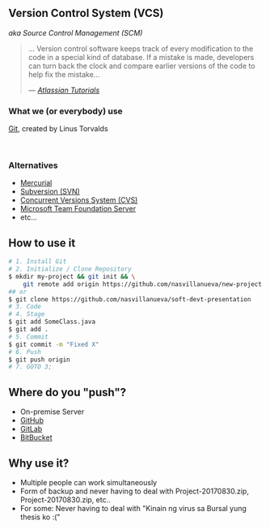 ## Version Control System (VCS)

*aka Source Control Management (SCM)*




> ... Version control software keeps track of every modification 
> to the code in a special kind of database. If a mistake is made,
> developers can turn back the clock and compare earlier versions
> of the code to help fix the mistake...
>
> &mdash; <cite>[Atlassian Tutorials](https://atlassian.com/git/tutorials/what-is-version-control)</cite>




### What we (or everybody) use

[Git](https://git-scm.com), created by Linus Torvalds

<br>

### Alternatives

- [Mercurial](https://www.mercurial-scm.org/)
- [Subversion (SVN)](https://subversion.apache.org/)
- [Concurrent Versions System (CVS)](http://www.nongnu.org/cvs/)
- [Microsoft Team Foundation Server](https://www.visualstudio.com/tfs/)
- etc...




## How to use it


```bash
# 1. Install Git
# 2. Initialize / Clone Repository
$ mkdir my-project && git init && \
    git remote add origin https://github.com/nasvillanueva/new-project
## or
$ git clone https://github.com/nasvillanueva/soft-devt-presentation
# 3. Code
# 4. Stage
$ git add SomeClass.java
$ git add .
# 5. Commit
$ git commit -m "Fixed X"
# 6. Push
$ git push origin
# 7. GOTO 3;
```




## Where do you "push"?

- On-premise Server
- [GitHub](https://github.com)
- [GitLab](https://gitlab.com)
- [BitBucket](https://bitbucket.org)




## Why use it?

- Multiple people can work simultaneously
- Form of backup and never having to deal with Project-20170830.zip, Project-20170830.zip, etc..
- For some: Never having to deal with "Kinain ng virus sa Bursal yung thesis ko :("